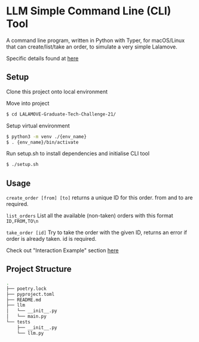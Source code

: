# LLM Simple Command Line (CLI) Tool 

A command line program, written in Python with Typer, for macOS/Linux that can create/list/take an order, to simulate a very simple Lalamove.

Specific details found at [here](https://github.com/lalamove/challenge/blob/master/freshgrad.md)

## Setup 
Clone this project onto local environment

Move into project
```bash
$ cd LALAMOVE-Graduate-Tech-Challenge-21/
```

Setup virtual environment 
```bash
$ python3 -m venv ./{env_name}
$ . {env_name}/bin/activate
```

Run setup.sh to install dependencies and initialise CLI tool
```bash
$ ./setup.sh
```

## Usage 
`create_order [from] [to]`
returns a unique ID for this order.
from and to are required.

`list_orders`
List all the available (non-taken) orders with this format
`ID,FROM,TO\n`

`take_order [id]`
Try to take the order with the given ID, returns an error if order is already taken.
id is required.

Check out "Interaction Example" section [here](https://github.com/lalamove/challenge/blob/master/freshgrad.md)

## Project Structure 
```bash
.
├── poetry.lock
├── pyproject.toml
├── README.md
├── llm
│   └── __init__.py
│   └── main.py
└── tests
    ├── __init__.py
    └── llm.py
```
